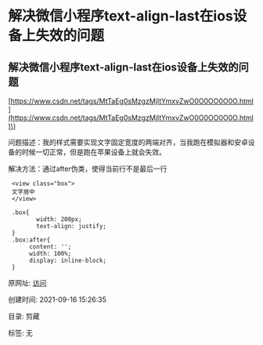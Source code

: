 # 解决微信小程序text-align-last在ios设备上失效的问题

## 解决微信小程序text-align-last在ios设备上失效的问题

[https://www.csdn.net/tags/MtTaEg0sMzgzMjItYmxvZwO0O0OO0O0O.html](https://www.csdn.net/tags/MtTaEg0sMzgzMjItYmxvZwO0O0OO0O0O.html)\)

问题描述：我的样式需要实现文字固定宽度的两端对齐，当我跑在模拟器和安卓设备的时候一切正常，但是跑在苹果设备上就会失效。

解决方法：通过after伪类，使得当前行不是最后一行

```text
 <view class="box">
 文字居中
 </view>
```

```text
 .box{
        width: 200px;
        text-align: justify;
 }
 .box:after{
      content: '';
      width: 100%;
      display: inline-block;
 }
```

原网址: [访问](https://blog.csdn.net/weixin_44364001/article/details/111675633)

创建时间: 2021-09-16 15:26:35

目录: 剪藏

标签: 无  


